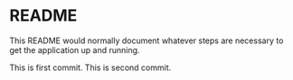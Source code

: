 # README

This README would normally document whatever steps are necessary to get the
application up and running.

This is first commit.
This is second commit.